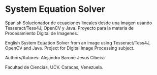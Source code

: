 # System Equation Solver
Spanish
Solucionador de ecuaciones lineales desde una imagen usando Tesseract/Tess4J, OpenCV y Java.
Proyecto para la materia de Procesamiento Digital de Imagenes.

English
System Equation Solver from an image using Tesseract/Tess4J, OpenCV and Java.
Project for Digital Image Processing subject.

Authors/Autores:
Alejandro Barone
Jesus Cibeira


Facultad de Ciencias, UCV.
Caracas, Venezuela.
